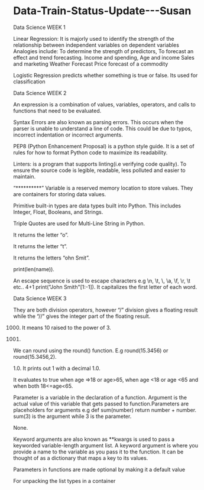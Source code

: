 # Data-Train-Status-Update---Susan
Data Science WEEK 1 

Linear Regression:  It is majorly used to identify the strength of the relationship between independent variables on dependent variables
Analogies include: 
To determine the strength of predictors,
To forecast an effect and trend forecasting.
Income and spending, 
Age and income 
Sales and marketing
Weather Forecast
Price forecast of a commodity

Logistic Regression predicts whether something is true or false. Its used for classification



Data Science WEEK 2

An expression is a combination of values, variables, operators, and calls to functions that need to be evaluated.

Syntax Errors are also known as parsing errors. This occurs when the parser is unable to understand a line of code. This could be due to typos, incorrect indentation or incorrect arguments.

PEP8 (Python Enhancement Proposal)  is a python style guide. It is a set of rules for how to format Python code to maximize its readability.

Linters: is a program that supports linting(i.e verifying code quality). To ensure the source code is legible, readable, less polluted and easier to maintain.

“**********”
Variable is a reserved memory location to store values. They are containers for storing data values.

Primitive built-in types are data types built into Python. This includes Integer, Float, Booleans, and Strings.

Triple Quotes are used for Multi-Line String in Python.

It returns the letter “o”.

 It returns the letter “t”.
 
 It returns the letters “ohn Smit”.
 
 print(len(name)).
 
 An escape sequence is used to escape characters e.g \n, \t, \\, \a, \f, \r, \t etc..
 4+1
print("John Smith"[1:-1]). It capitalizes the first letter of each word.



Data Science WEEK 3

They are both division operators, however “/” division gives a floating result while the “//” gives the integer part of the floating result.

1000. It means 10 raised to the power of 3.

3.

We can round using the round() function. E.g round(15.3456) or round(15.3456,2).

1.0.  It prints out 1 with a decimal 1.0.

It evaluates to true when age =>18 or age>65, when age <18 or age <65 and when both 18<=age<65.

Parameter is a variable in the declaration of a function. Argument is the actual value of this variable that gets passed to function.Parameters are placeholders for arguments e.g def sum(number) return number + number. sum(3) is the argument while 3 is the parameter.

None.

Keyword arguments are also known as **kwargs is used to pass a keyworded variable-length argument list. A keyword argument is where you provide a name to the variable as you pass it to the function. It can be thought of as a dictionary that maps a key to its values.

Parameters in functions are made optional by making it a default value
 
For unpacking the list types in a container

